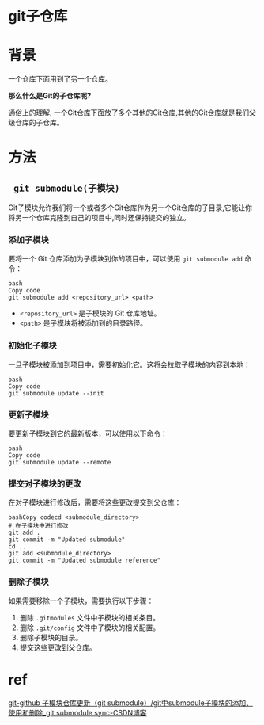 # git子仓库





# 背景

一个仓库下面用到了另一个仓库。

**那么什么是Git的子仓库呢?**

通俗上的理解, 一个Git仓库下面放了多个其他的Git仓库,其他的Git仓库就是我们父级仓库的子仓库。





# 方法



## ` git submodule(子模块)`

Git子模块允许我们将一个或者多个Git仓库作为另一个Git仓库的子目录,它能让你将另一个仓库克隆到自己的项目中,同时还保持提交的独立。

### 添加子模块

要将一个 Git 仓库添加为子模块到你的项目中，可以使用 `git submodule add` 命令：

```
bash
Copy code
git submodule add <repository_url> <path>
```

- `<repository_url>` 是子模块的 Git 仓库地址。
- `<path>` 是子模块将被添加到的目录路径。

### 初始化子模块

一旦子模块被添加到项目中，需要初始化它。这将会拉取子模块的内容到本地：

```
bash
Copy code
git submodule update --init
```

### 更新子模块

要更新子模块到它的最新版本，可以使用以下命令：

```
bash
Copy code
git submodule update --remote
```

### 提交对子模块的更改

在对子模块进行修改后，需要将这些更改提交到父仓库：

```
bashCopy codecd <submodule_directory>
# 在子模块中进行修改
git add .
git commit -m "Updated submodule"
cd ..
git add <submodule_directory>
git commit -m "Updated submodule reference"
```

### 删除子模块

如果需要移除一个子模块，需要执行以下步骤：

1. 删除 `.gitmodules` 文件中子模块的相关条目。
2. 删除 `.git/config` 文件中子模块的相关配置。
3. 删除子模块的目录。
4. 提交这些更改到父仓库。







# ref

[git-github 子模块仓库更新（git submodule）/git中submodule子模块的添加、使用和删除_git submodule sync-CSDN博客](https://blog.csdn.net/inthat/article/details/108416238)

